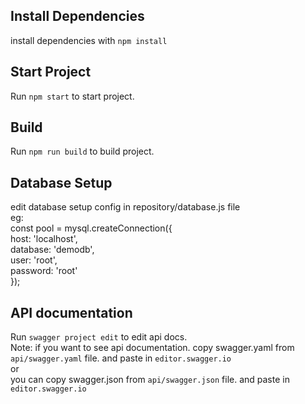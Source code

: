 ## Install Dependencies
install dependencies with  `npm install`

## Start Project
Run `npm start` to start project.

## Build 
Run `npm run build` to build project.
 

## Database Setup
edit database setup config in repository/database.js file
<br/>
eg:
<br/>
const pool = mysql.createConnection({
    <br/>
    host: 'localhost',
    <br/>
    database: 'demodb',
    <br/>
    user: 'root',
    <br/>
    password: 'root'
    <br/>
});



##  API documentation
Run `swagger project edit` to edit api docs.
<br/>
Note:
if you want to see api documentation. copy swagger.yaml from `api/swagger.yaml` file. and paste in `editor.swagger.io` 
<br/> 
or
<br/>
you can copy swagger.json from `api/swagger.json` file. and paste in `editor.swagger.io`
